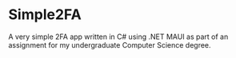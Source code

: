 # Simple2FA
A very simple 2FA app written in C# using .NET MAUI as part of an assignment for my undergraduate Computer Science degree.
